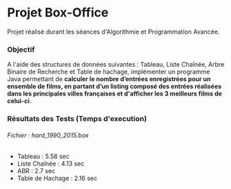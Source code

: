 # Projet Box-Office

Projet réalisé durant les séances d'Algorithmie et Programmation Avancée.

### Objectif

A l'aide des structures de données suivantes : Tableau, Liste Chaînée, Arbre Binaire de Recherche et Table de hachage, implémenter un programme Java permettant de **calculer le nombre d’entrées enregistrées pour un ensemble de films, en partant d’un listing composé des entrées réalisées dans les principales villes françaises et d'afficher les 3 meilleurs films de celui-ci**.

### Résultats des Tests (Temps d'execution)

###### Fichier : hard_1990_2015.box

- Tableau : 5.58 sec
- Liste Chaînée : 4.13 sec
- ABR : 2.7 sec
- Table de Hachage : 2.16 sec